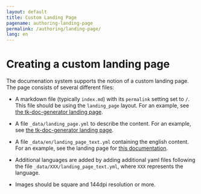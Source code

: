 ```yaml
---
layout: default
title: Custom Landing Page
pagename: authoring-landing-page
permalink: /authoring/landing-page/
lang: en
---
```


# Creating a custom landing page

The documenation system supports the notion of a custom landing page. The page consists of several different files:

- A markdown file (typically `index.md`) with its `permalink` setting set to `/`.
  This file should be using the `landing_page` layout. For an example, see
  [the tk-doc-generator landing page](https://github.com/shotgunsoftware/tk-doc-generator/blob/master/docs/index.md).

- A file `_data/landing_page.yml` to describe the content. For an example, 
  see [the tk-doc-generator landing page](https://github.com/shotgunsoftware/tk-doc-generator/blob/master/docs/_data/landing_page.yml).

- A file `_data/en/landing_page_text.yml` containing the english content. For an example, see 
  the landing page for [this documentation](https://github.com/shotgunsoftware/tk-doc-generator/blob/master/docs/_data/en/landing_page_text.yml).

- Additional languages are added by adding additional yaml files following the file `_data/XXX/landing_page_text.yml`, where `XXX` represents the language.

- Images should be square and 144dpi resolution or more.